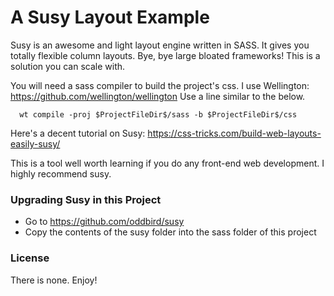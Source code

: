 # A Susy Layout Example

Susy is an awesome and light layout engine written in SASS. It gives you totally flexible column layouts.
Bye, bye large bloated frameworks! This is a solution you can scale with.

You will need a sass compiler to build the project's css.
I use Wellington:
https://github.com/wellington/wellington
Use a line similar to the below.
```
  wt compile -proj $ProjectFileDir$/sass -b $ProjectFileDir$/css
```
  
Here's a decent tutorial on Susy:
https://css-tricks.com/build-web-layouts-easily-susy/

This is a tool well worth learning if you do any front-end web development. I highly recommend susy.

### Upgrading Susy in this Project
- Go to https://github.com/oddbird/susy
- Copy the contents of the susy folder into the sass folder of this project


### License
There is none. Enjoy!
